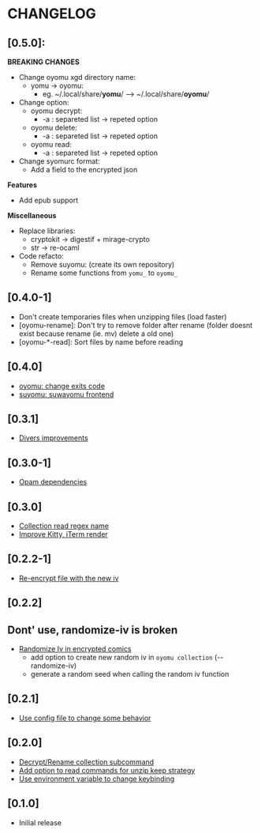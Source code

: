 # CHANGELOG

## [0.5.0]:
**BREAKING CHANGES**
- Change oyomu xgd directory name:
    - yomu -> oyomu:
        - eg. ~/.local/share/**yomu**/ --> ~/.local/share/**oyomu**/
- Change option:
    - oyomu decrypt: 
        - \-a : separeted list -> repeted option
    - oyomu delete:
        - \-a : separeted list -> repeted option
    - oyomu read:
        - \-a : separeted list -> repeted option
- Change syomurc format:
    - Add a field to the encrypted json

**Features**
- Add epub support

**Miscellaneous**
- Replace libraries:
    - cryptokit -> digestif + mirage-crypto
    - str -> re-ocaml
- Code refacto:
    - Remove suyomu: (create its own repository)
    - Rename some functions from `yomu_` to `oyomu_`


## [0.4.0-1]
- Don't create temporaries files when unzipping files (load faster)
- [oyomu-rename]: Don't try to remove folder after rename (folder doesnt exist because rename (ie. mv) delete a old one)
- [oyomu-*-read]: Sort files by name before reading

## [0.4.0]
- [oyomu: change exits code](https://codeberg.org/EruEri/oyomu/pulls/16)
- [suyomu: suwayomu frontend](https://codeberg.org/EruEri/oyomu/pulls/15)

## [0.3.1]
- [Divers improvements](https://github.com/EruEri/oyomu/pull/13)

## [0.3.0-1]
- [Opam dependencies](https://github.com/EruEri/oyomu/pull/12)

## [0.3.0]
- [Collection read regex name](https://github.com/EruEri/oyomu/pull/10)
- [Improve Kitty, iTerm render](https://github.com/EruEri/oyomu/pull/9)

## [0.2.2-1]
- [Re-encrypt file with the new iv](https://github.com/EruEri/oyomu/pull/8)

## [0.2.2]
## Dont' use, randomize-iv is broken
- [Randomize Iv in encrypted comics](https://github.com/EruEri/oyomu/pull/7)
    - add option to create new random iv in ```oyomu collection``` (--randomize-iv)
    - generate a random seed when calling the random iv function

## [0.2.1]
- [Use config file to change some behavior](https://github.com/EruEri/oyomu/pull/5)

## [0.2.0]
- [Decrypt/Rename collection subcommand](https://github.com/EruEri/oyomu/pull/3)
- [Add option to read commands for unzip keep strategy](https://github.com/EruEri/oyomu/pull/2)
- [Use environment variable to change keybinding ](https://github.com/EruEri/oyomu/pull/1)

## [0.1.0]
- Inilial release